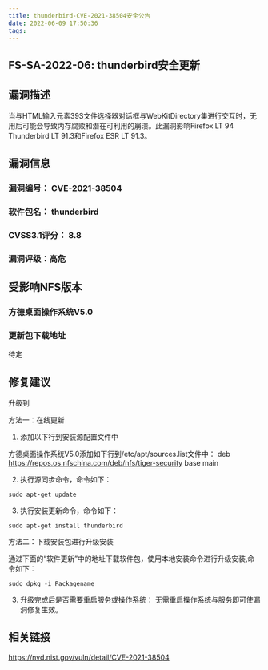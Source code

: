 ```yaml
---
title: thunderbird-CVE-2021-38504安全公告
date: 2022-06-09 17:50:36
tags:
---
```

## FS-SA-2022-06: thunderbird安全更新

## 漏洞描述

当与HTML输入元素39S文件选择器对话框与WebKitDirectory集进行交互时，无用后可能会导致内存腐败和潜在可利用的崩溃。此漏洞影响Firefox LT 94 Thunderbird LT 91.3和Firefox ESR LT 91.3。

## 漏洞信息

###    漏洞编号： CVE-2021-38504

###    软件包名： thunderbird

###    CVSS3.1评分： 8.8

###    漏洞评级：高危

## 受影响NFS版本

###    方德桌面操作系统V5.0

### 更新包下载地址

待定

## 修复建议

升级到 

方法一：在线更新

1. 添加以下行到安装源配置文件中

方德桌面操作系统V5.0添加如下行到/etc/apt/sources.list文件中：
deb https://repos.os.nfschina.com/deb/nfs/tiger-security base main

2. 执行源同步命令，命令如下：

```
sudo apt-get update
```

3. 执行安装更新命令，命令如下：

```
sudo apt-get install thunderbird
```

方法二：下载安装包进行升级安装

通过下面的“软件更新”中的地址下载软件包，使用本地安装命令进行升级安装,命令如下：

```
sudo dpkg -i Packagename
```

3. 升级完成后是否需要重启服务或操作系统：
   无需重启操作系统与服务即可使漏洞修复生效。

## 相关链接

https://nvd.nist.gov/vuln/detail/CVE-2021-38504
